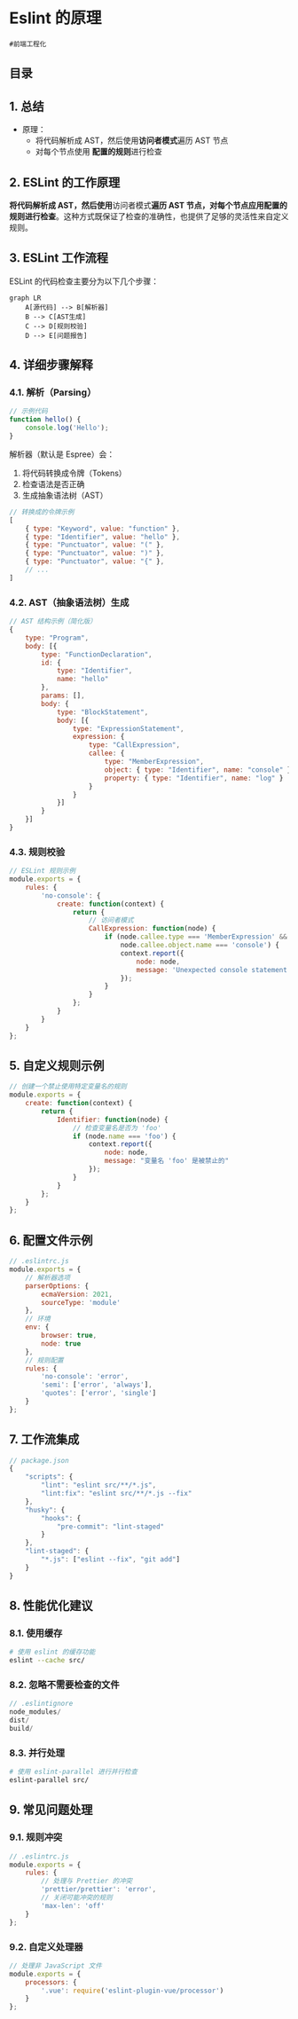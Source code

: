 
# Eslint 的原理

`#前端工程化` 


## 目录
<!-- toc -->
 ## 1. 总结 

- 原理：
	- 将代码解析成 AST，然后使用**访问者模式**遍历 AST 节点
	- 对每个节点使用 **配置的规则**进行检查

## 2. ESLint 的工作原理

**将代码解析成 AST，然后使用**访问者模式**遍历 AST 节点，对每个节点应用配置的规则进行检查**。这种方式既保证了检查的准确性，也提供了足够的灵活性来自定义规则。

## 3. ESLint 工作流程

ESLint 的代码检查主要分为以下几个步骤：

```mermaid
graph LR
    A[源代码] --> B[解析器]
    B --> C[AST生成]
    C --> D[规则校验]
    D --> E[问题报告]
```

## 4. 详细步骤解释

### 4.1. 解析（Parsing）

```javascript
// 示例代码
function hello() {
    console.log('Hello');
}
```

解析器（默认是 Espree）会：
1. 将代码转换成令牌（Tokens）
2. 检查语法是否正确
3. 生成抽象语法树（AST）

```javascript
// 转换成的令牌示例
[
    { type: "Keyword", value: "function" },
    { type: "Identifier", value: "hello" },
    { type: "Punctuator", value: "(" },
    { type: "Punctuator", value: ")" },
    { type: "Punctuator", value: "{" },
    // ...
]
```

### 4.2. AST（抽象语法树）生成

```javascript
// AST 结构示例（简化版）
{
    type: "Program",
    body: [{
        type: "FunctionDeclaration",
        id: {
            type: "Identifier",
            name: "hello"
        },
        params: [],
        body: {
            type: "BlockStatement",
            body: [{
                type: "ExpressionStatement",
                expression: {
                    type: "CallExpression",
                    callee: {
                        type: "MemberExpression",
                        object: { type: "Identifier", name: "console" },
                        property: { type: "Identifier", name: "log" }
                    }
                }
            }]
        }
    }]
}
```

### 4.3. 规则校验

```javascript
// ESLint 规则示例
module.exports = {
    rules: {
        'no-console': {
            create: function(context) {
                return {
                    // 访问者模式
                    CallExpression: function(node) {
                        if (node.callee.type === 'MemberExpression' &&
                            node.callee.object.name === 'console') {
                            context.report({
                                node: node,
                                message: 'Unexpected console statement.'
                            });
                        }
                    }
                };
            }
        }
    }
};
```

## 5. 自定义规则示例

```javascript hl:10
// 创建一个禁止使用特定变量名的规则
module.exports = {
    create: function(context) {
        return {
            Identifier: function(node) {
                // 检查变量名是否为 'foo'
                if (node.name === 'foo') {
                    context.report({
                        node: node,
                        message: "变量名 'foo' 是被禁止的"
                    });
                }
            }
        };
    }
};
```

## 6. 配置文件示例

```javascript
// .eslintrc.js
module.exports = {
    // 解析器选项
    parserOptions: {
        ecmaVersion: 2021,
        sourceType: 'module'
    },
    // 环境
    env: {
        browser: true,
        node: true
    },
    // 规则配置
    rules: {
        'no-console': 'error',
        'semi': ['error', 'always'],
        'quotes': ['error', 'single']
    }
};
```

## 7. 工作流集成

```javascript hl:9
// package.json
{
    "scripts": {
        "lint": "eslint src/**/*.js",
        "lint:fix": "eslint src/**/*.js --fix"
    },
    "husky": {
        "hooks": {
            "pre-commit": "lint-staged"
        }
    },
    "lint-staged": {
        "*.js": ["eslint --fix", "git add"]
    }
}
```

## 8. 性能优化建议

### 8.1. **使用缓存**

```bash
# 使用 eslint 的缓存功能
eslint --cache src/
```

### 8.2. **忽略不需要检查的文件**

```javascript
// .eslintignore
node_modules/
dist/
build/
```

### 8.3. **并行处理**

```bash
# 使用 eslint-parallel 进行并行检查
eslint-parallel src/
```

## 9. 常见问题处理

### 9.1. **规则冲突**

```javascript
// .eslintrc.js
module.exports = {
    rules: {
        // 处理与 Prettier 的冲突
        'prettier/prettier': 'error',
        // 关闭可能冲突的规则
        'max-len': 'off'
    }
};
```

### 9.2. **自定义处理器**

```javascript
// 处理非 JavaScript 文件
module.exports = {
    processors: {
        '.vue': require('eslint-plugin-vue/processor')
    }
};
```



